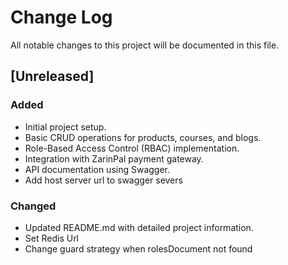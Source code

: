 # Change Log

All notable changes to this project will be documented in this file.

## [Unreleased]

### Added

- Initial project setup.
- Basic CRUD operations for products, courses, and blogs.
- Role-Based Access Control (RBAC) implementation.
- Integration with ZarinPal payment gateway.
- API documentation using Swagger.
- Add host server url to swagger severs

### Changed
- Updated README.md with detailed project information.
- Set Redis Url
- Change guard strategy when rolesDocument not found 

